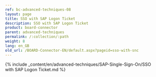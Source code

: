 ```yaml
---
ref: bc-advanced-techniques-08
layout: page
title: SSO with SAP Logon Ticket
description: SSO with SAP Logon Ticket
product: board-connector
parent: advanced-techniques
permalink: /:collection/:path
weight: 8
lang: en_GB
old_url: /BOARD-Connector-EN/default.aspx?pageid=sso-with-snc
---	
```

{% include _content/en/advanced-techniques/SAP-Single-Sign-On/SSO with SAP Logon Ticket.md %}